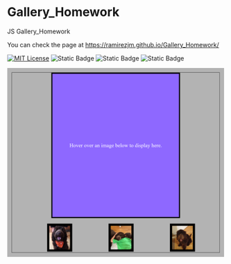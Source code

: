 # Gallery_Homework
JS Gallery_Homework

You can check the page at https://ramirezjm.github.io/Gallery_Homework/

[![MIT License](https://img.shields.io/badge/License-MIT-green.svg)](https://choosealicense.com/licenses/mit/)
![Static Badge](https://img.shields.io/badge/HTML5-%23f06529)
![Static Badge](https://img.shields.io/badge/CSS3-%232965f1)
![Static Badge](https://img.shields.io/badge/Javascript-%23f0db4f)

<div>
  <img src="screenshot.jpg" width=500>
</div>

